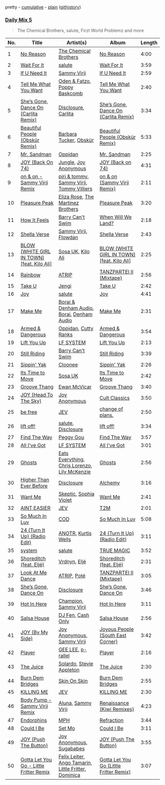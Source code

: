 pretty - [cumulative](/playlists/cumulative/Daily%20Mix%205.md) - [plain](/playlists/plain/37i9dQZF1E36TO0q54WsJv) ([githistory](https://github.githistory.xyz/vitokorn/spotify-playlist-archive/blob/master/playlists/plain/37i9dQZF1E36TO0q54WsJv))
### [Daily Mix 5](https://open.spotify.com/playlist/37i9dQZF1E36TO0q54WsJv)

> The Chemical Brothers, salute, Firzt World Problemz and more

| No. | Title | Artist(s) | Album | Length |
|---|---|---|---|---|
| 1 | [No Reason](https://open.spotify.com/track/70JiPk5FBlc6eymIcHPCxU) | [The Chemical Brothers](https://open.spotify.com/artist/1GhPHrq36VKCY3ucVaZCfo) | [No Reason](https://open.spotify.com/album/0noR7T69B8RDZ71B5VIIrt) | 4:00 |
| 2 | [Wait For It](https://open.spotify.com/track/6YjVrP2g7gJYh3aXkgnspC) | [salute](https://open.spotify.com/artist/1np8xozf7ATJZDi9JX8Dx5) | [Wait For It](https://open.spotify.com/album/5OeFKQvrsk29Fpt0mYwgRh) | 3:59 |
| 3 | [If U Need It](https://open.spotify.com/track/5CaUUACiQFEf4zR5WoeIrp) | [Sammy Virji](https://open.spotify.com/artist/1GuqTQbuixFHD6eBkFwVcb) | [If U Need It](https://open.spotify.com/album/628CN0UzuPsstc678cQ5Sn) | 2:59 |
| 4 | [Tell Me What You Want](https://open.spotify.com/track/6MRUQNjaUud1TiFBRV8HNq) | [Oden & Fatzo](https://open.spotify.com/artist/2YEnrpAWWaNRFumgde1lLH), [Poppy Baskcomb](https://open.spotify.com/artist/4STmXOXUF3UieHU46NWLVt) | [Tell Me What You Want](https://open.spotify.com/album/4rd5c66hQdMosQrB7O7zHi) | 2:40 |
| 5 | [She’s Gone, Dance On (Carlita Remix)](https://open.spotify.com/track/5GFXl6uAUANwLkTeZmyr2R) | [Disclosure](https://open.spotify.com/artist/6nS5roXSAGhTGr34W6n7Et), [Carlita](https://open.spotify.com/artist/1GVbOnrND8b3eh2JZ4opw8) | [She’s Gone, Dance On (Carlita Remix)](https://open.spotify.com/album/3SrOkzgu1SmZ8CiChMbKSt) | 3:34 |
| 6 | [Beautiful People (Obskür Remix)](https://open.spotify.com/track/4xqtuTUaJMrzRv2NCJ7X72) | [Barbara Tucker](https://open.spotify.com/artist/6txh5tFMJyxSwT0iE7wX2w), [Obskür](https://open.spotify.com/artist/29MTNlaVntQaQiDyj8KGwx) | [Beautiful People (Obskür Remix)](https://open.spotify.com/album/38NvXMeTXZzY5YERgsCUbs) | 5:33 |
| 7 | [Mr. Sandman](https://open.spotify.com/track/1Y2eoRAhwsjCKcdNnrZOzV) | [Oppidan](https://open.spotify.com/artist/338p7qzZTDJSHJzSjIZMFK) | [Mr. Sandman](https://open.spotify.com/album/5DGMidRNgao4B4iJNW6gAb) | 2:25 |
| 8 | [JOY (Back On 74)](https://open.spotify.com/track/0K2PQziTagDXHiCFPqoE82) | [Jungle](https://open.spotify.com/artist/59oA5WbbQvomJz2BuRG071), [Joy Anonymous](https://open.spotify.com/artist/3pK4EcflBpG1Kpmjk5LK2R) | [JOY (Back on 74)](https://open.spotify.com/album/4HYWB8dT9bJHIZnVLU2D6z) | 4:31 |
| 9 | [on & on - Sammy Virji Remix](https://open.spotify.com/track/6w7eHZFNdOpg2teEBCqjy2) | [piri & tommy](https://open.spotify.com/artist/2U6J9Q89i1TNhesKreFD65), [Sammy Virji](https://open.spotify.com/artist/1GuqTQbuixFHD6eBkFwVcb), [Tommy Villiers](https://open.spotify.com/artist/4M4KGWKy7pSQ5HaJNCutBN) | [on & on (Sammy Virji Remix)](https://open.spotify.com/album/1D9kwF1HPB6hMu8SXwbZgU) | 2:11 |
| 10 | [Pleasure Peak](https://open.spotify.com/track/5eac5chlvwAbaq2vq7NHvo) | [Eliza Rose](https://open.spotify.com/artist/4XC335ouK6pXyq4QiIb8bP), [The Martinez Brothers](https://open.spotify.com/artist/7B1LLuCQk13H4Mb6CFBftU) | [Pleasure Peak](https://open.spotify.com/album/2rhP3O144z3rUGBJWtJDWg) | 3:20 |
| 11 | [How It Feels](https://open.spotify.com/track/3NZz7DWeVQesSOn6mO39F7) | [Barry Can't Swim](https://open.spotify.com/artist/0vTVU0KH0CVzijsoKGsTPl) | [When Will We Land?](https://open.spotify.com/album/5LASDBDtLLEt3QqVtgOoaM) | 2:18 |
| 12 | [Shella Verse](https://open.spotify.com/track/2aoWvGMW6W40WelevwsOUx) | [Sammy Virji](https://open.spotify.com/artist/1GuqTQbuixFHD6eBkFwVcb), [Flowdan](https://open.spotify.com/artist/07CimrZi5vs9iEao47TNQ4) | [Shella Verse](https://open.spotify.com/album/4BitmFpa4h4GaGNvtnsQw3) | 2:43 |
| 13 | [BLOW (WHITE GIRL IN TOWN) [feat. Kilo Ali]](https://open.spotify.com/track/52r4FYDc8x1DlWt6x2vuiT) | [Sosa UK](https://open.spotify.com/artist/3JlN0MeWVJq0vjvsvWCRZ5), [Kilo Ali](https://open.spotify.com/artist/6qbmEw8JjPrPV4HknWp0O1) | [BLOW (WHITE GIRL IN TOWN) [feat. Kilo Ali]](https://open.spotify.com/album/3XqYLQXudPtDBs73gZYLQG) | 2:25 |
| 14 | [Rainbow](https://open.spotify.com/track/6U35HFngpxlsS1MvPrw0yT) | [ATRIP](https://open.spotify.com/artist/4fu0Er7pG6kZZa7Awf3NMI) | [TANZPARTEI II (Mixtape)](https://open.spotify.com/album/6lvniwPO6u3mkNTN3tSQcR) | 2:56 |
| 15 | [Take U](https://open.spotify.com/track/1YwWHm6Ad1fizVPaQ8nrco) | [Jengi](https://open.spotify.com/artist/4lgrPvofm0IT605L9OrOTN) | [Take U](https://open.spotify.com/album/1BsEalQCwpuAbqQloCDY9u) | 2:42 |
| 16 | [Joy](https://open.spotify.com/track/17E3lZxFJnO49Gb0tdgVn0) | [salute](https://open.spotify.com/artist/1np8xozf7ATJZDi9JX8Dx5) | [Joy](https://open.spotify.com/album/76GgZZUHQu2VQRLMXEIQcL) | 4:41 |
| 17 | [Make Me](https://open.spotify.com/track/6RaaQvkGUe8Je8yAkdwQNm) | [Borai & Denham Audio](https://open.spotify.com/artist/6QsxKDNLJbtYqxb2wRmsu1), [Borai](https://open.spotify.com/artist/5H8NL83Hl16bYRy4LCqriO), [Denham Audio](https://open.spotify.com/artist/2gyrzIEBDddx6GsW60DnW1) | [Make Me](https://open.spotify.com/album/3T7bNNnQ5b8BgsaF43jGku) | 2:31 |
| 18 | [Armed & Dangerous](https://open.spotify.com/track/4qJzVJ3QzvYq6PrahkUlAI) | [Oppidan](https://open.spotify.com/artist/338p7qzZTDJSHJzSjIZMFK), [Cutty Ranks](https://open.spotify.com/artist/4qDGDPGMIJuIvPfUGe0Ngg) | [Armed & Dangerous](https://open.spotify.com/album/5DmUFrxehvHSJbs2owHONM) | 3:54 |
| 19 | [Lift You Up](https://open.spotify.com/track/766OCy2QMl814sxiR1gl6v) | [LF SYSTEM](https://open.spotify.com/artist/0HxX6imltnNXJyQhu4nsiO) | [Lift You Up](https://open.spotify.com/album/1UtcVAhnTCM1eqnCVZLEaI) | 2:13 |
| 20 | [Still Riding](https://open.spotify.com/track/1DQYCwZG5DOXXSTXluYQam) | [Barry Can't Swim](https://open.spotify.com/artist/0vTVU0KH0CVzijsoKGsTPl) | [Still Riding](https://open.spotify.com/album/3UT1EXRpoX808v8dtCz172) | 3:39 |
| 21 | [Sippin' Yak](https://open.spotify.com/track/1LldihpfcYdxAnCigKijW2) | [Cloonee](https://open.spotify.com/artist/7MdlXmq2HViAJWo9cf30sR) | [Sippin' Yak](https://open.spotify.com/album/4BUST0vfVrEIgGszjVd9JD) | 2:26 |
| 22 | [Its Time to Move](https://open.spotify.com/track/5LZNaPmgnxH2YHwmU9G0GL) | [Sosa UK](https://open.spotify.com/artist/3JlN0MeWVJq0vjvsvWCRZ5) | [Its Time to Move](https://open.spotify.com/album/6G4C4RQkB3CbLOoaYSM6ya) | 2:42 |
| 23 | [Groove Thang](https://open.spotify.com/track/6pyjUNNPUAHqRkvD0ZEDFz) | [Ewan McVicar](https://open.spotify.com/artist/4d2NUjh9ZrzG1ZZdhpSDKH) | [Groove Thang](https://open.spotify.com/album/1PPPSHY19tixIaMCbDJihZ) | 3:40 |
| 24 | [JOY (Head To The Sky)](https://open.spotify.com/track/15TW1JIkdDOlCAlQCJz5DU) | [Joy Anonymous](https://open.spotify.com/artist/3pK4EcflBpG1Kpmjk5LK2R) | [Cult Classics](https://open.spotify.com/album/3mnKHGcVhqsdZP1IeyLbS6) | 3:50 |
| 25 | [be free](https://open.spotify.com/track/23Q6xAbe56o80RTjplgcze) | [JEV](https://open.spotify.com/artist/6StZbL9v3UpuaMwIoq8fyW) | [change of plans.](https://open.spotify.com/album/3zmXRo1kugwUTzJhoLTAN1) | 2:50 |
| 26 | [lift off!](https://open.spotify.com/track/1lsuQNbQXg0smdcAaRpmja) | [salute](https://open.spotify.com/artist/1np8xozf7ATJZDi9JX8Dx5), [Disclosure](https://open.spotify.com/artist/6nS5roXSAGhTGr34W6n7Et) | [lift off!](https://open.spotify.com/album/5PCGG2ken65WpPN06uqa08) | 3:34 |
| 27 | [Find The Way](https://open.spotify.com/track/0f7ROOquhmSpNgbBeWh0hn) | [Peggy Gou](https://open.spotify.com/artist/2mLA48B366zkELXYx7hcDN) | [Find The Way](https://open.spotify.com/album/11pq24uahxvbUMhXhmRdcN) | 3:57 |
| 28 | [All I've Got](https://open.spotify.com/track/3sz9aYLzEjrN9B4d4m1EwL) | [LF SYSTEM](https://open.spotify.com/artist/0HxX6imltnNXJyQhu4nsiO) | [All I've Got](https://open.spotify.com/album/3YHpgtyPexAIoTk7znG9aW) | 3:01 |
| 29 | [Ghosts](https://open.spotify.com/track/3nAYEZFHbgbWyR9ztORqlm) | [Eats Everything](https://open.spotify.com/artist/4W991QdgKWX4TO864ypInA), [Chris Lorenzo](https://open.spotify.com/artist/7tm9Tuc70geXOOyKhtZHIj), [Lily McKenzie](https://open.spotify.com/artist/6LsSHppZVgx7eks7hAkTPN) | [Ghosts](https://open.spotify.com/album/5HY0aSwicIG1FdTS4lP3Uw) | 2:56 |
| 30 | [Higher Than Ever Before](https://open.spotify.com/track/0H2idlyIDxyotmpAJ2NUeh) | [Disclosure](https://open.spotify.com/artist/6nS5roXSAGhTGr34W6n7Et) | [Alchemy](https://open.spotify.com/album/5RMkjbbZvLo9TNdpKrmP71) | 3:16 |
| 31 | [Want Me](https://open.spotify.com/track/3F1dotxeflBfqdPRO2umZX) | [Skeptic](https://open.spotify.com/artist/1b3IrBNhhpCTXFoJDA8DfI), [Sophia Violet](https://open.spotify.com/artist/3IRC7BHlsmE57kbHaGSAsV) | [Want Me](https://open.spotify.com/album/6QhchIByTxiMVcBhjTctKJ) | 2:41 |
| 32 | [AINT EASIER](https://open.spotify.com/track/1cc8vREAjTH1FhvLxfHEHe) | [JEV](https://open.spotify.com/artist/6StZbL9v3UpuaMwIoq8fyW) | [T2M](https://open.spotify.com/album/7oohFOEfrZ6ZHcZO3pS988) | 2:01 |
| 33 | [So Much In Luv](https://open.spotify.com/track/0S3KYlFYsYC81BbzaOSGNR) | [COD](https://open.spotify.com/artist/6zxYW5BOzUs0JSq1rlo2dw) | [So Much In Luv](https://open.spotify.com/album/1wWh49SbjdnLrAsVDa4uPu) | 5:08 |
| 34 | [24 (Turn It Up) (Radio Edit)](https://open.spotify.com/track/2QJoGGYG3hUZswfzYI6bBC) | [ANOTR](https://open.spotify.com/artist/4p5WgeiPSPpqPDs7T6OkWf), [Kurtis Wells](https://open.spotify.com/artist/2HOnhVnbETGW5Q9TVdZm0S) | [24 (Turn It Up) (Radio Edit)](https://open.spotify.com/album/2s9zNqmUbiwUbF4xSAFFQJ) | 3:11 |
| 35 | [system](https://open.spotify.com/track/4RDxZ480bvzAtIbM032huV) | [salute](https://open.spotify.com/artist/1np8xozf7ATJZDi9JX8Dx5) | [TRUE MAGIC](https://open.spotify.com/album/0K7hOcNhAGs54ANFnXw6uM) | 3:52 |
| 36 | [Shoreditch (feat. Eljé)](https://open.spotify.com/track/6X8Zg4DSjwS0SUs4XOmmVC) | [Vrdnyn](https://open.spotify.com/artist/6Gq2D2UOJNriDLfSPR6Y2Y), [Eljé](https://open.spotify.com/artist/0xCxVPeq1nmkqrYIEcNodO) | [Shoreditch (feat. Eljé)](https://open.spotify.com/album/1zadcMegtBk5YpKZtKlrE8) | 2:31 |
| 37 | [Look At Me Dance](https://open.spotify.com/track/1yQN6tDJWW3WRnqxV5MlDg) | [ATRIP](https://open.spotify.com/artist/4fu0Er7pG6kZZa7Awf3NMI), [Poté](https://open.spotify.com/artist/4mHvZlo1KyW4kW3F1FE1q5) | [TANZPARTEI II (Mixtape)](https://open.spotify.com/album/6lvniwPO6u3mkNTN3tSQcR) | 3:05 |
| 38 | [She’s Gone, Dance On](https://open.spotify.com/track/29I9dv9Nq704w0Oc5yFGsR) | [Disclosure](https://open.spotify.com/artist/6nS5roXSAGhTGr34W6n7Et) | [She’s Gone, Dance On](https://open.spotify.com/album/4klc9KJJVpA7fwJJT1duGq) | 3:46 |
| 39 | [Hot In Here](https://open.spotify.com/track/0jzGm5fCcbUdaiUj4hAxeM) | [Champion](https://open.spotify.com/artist/3cHya45cxGzLYIPg2LRCCR), [Sammy Virji](https://open.spotify.com/artist/1GuqTQbuixFHD6eBkFwVcb) | [Hot In Here](https://open.spotify.com/album/02oLtxGI6xxN68iVnnDR6W) | 3:11 |
| 40 | [Salsa House](https://open.spotify.com/track/7bC24lgrfVn5fM0LNUpOdQ) | [DJ Fen](https://open.spotify.com/artist/6Dwx2dmtclXabak07QsFF8), [Cash Only](https://open.spotify.com/artist/3YCvK0FOrGJifQmDc12PVE) | [Salsa House](https://open.spotify.com/album/5c9jC9uINDoZpYVD2haXux) | 2:56 |
| 41 | [JOY (By My Side)](https://open.spotify.com/track/1hAEKyI2wcqyVvKhO9m5Ou) | [Joy Anonymous](https://open.spotify.com/artist/3pK4EcflBpG1Kpmjk5LK2R), [Sammy Virji](https://open.spotify.com/artist/1GuqTQbuixFHD6eBkFwVcb) | [Joyous People (South East Corner)](https://open.spotify.com/album/4IozdS021KNnLFZse14reT) | 3:42 |
| 42 | [Player](https://open.spotify.com/track/2FEXFQSB4PjMeEP9AmVd58) | [GEE LEE](https://open.spotify.com/artist/77uLXqHKG5n6UYMUr0b0e5), [p-rallel](https://open.spotify.com/artist/0YSI1Vwzd1u7wO7p3md4qD) | [Player](https://open.spotify.com/album/3QYw7yGmsz5wvBDIHg9BAO) | 2:16 |
| 43 | [The Juice](https://open.spotify.com/track/35WxWCjIJw5eEX6KEUGdj5) | [Solardo](https://open.spotify.com/artist/0oO1IaDOBSeI96HbnCa5pZ), [Stevie Appleton](https://open.spotify.com/artist/5qMHOzLlXeOEjOncWYtRfZ) | [The Juice](https://open.spotify.com/album/4meYbTPnxDPUE1TCMlZHC5) | 2:30 |
| 44 | [Burn Dem Bridges](https://open.spotify.com/track/5r2620VyMS4JpB9UhmYjpG) | [Skin On Skin](https://open.spotify.com/artist/5mnxMXIM6BNhVVTXnBatKa) | [Burn Dem Bridges](https://open.spotify.com/album/3qvyf78FlQmFehv7JVMDK4) | 2:55 |
| 45 | [KILLING ME](https://open.spotify.com/track/0Pdr83UDj15T2VQ6edjj5F) | [JEV](https://open.spotify.com/artist/6StZbL9v3UpuaMwIoq8fyW) | [KILLING ME](https://open.spotify.com/album/4HsOYd2a1HF7Ki4ltyzdDA) | 2:30 |
| 46 | [Body Pump - Sammy Virji Remix](https://open.spotify.com/track/2W5ERTPofQ8wVrkljfqe98) | [Aluna](https://open.spotify.com/artist/5ITI6SEoUZMIXXkzCfr4oE), [Sammy Virji](https://open.spotify.com/artist/1GuqTQbuixFHD6eBkFwVcb) | [Renaissance (Kiwi Remixes)](https://open.spotify.com/album/6ivfaCVjLqOQxNwtFeKfP8) | 4:23 |
| 47 | [Endorphins](https://open.spotify.com/track/2SbOCHgR5Vxg8NYvrdQ2Sk) | [MPH](https://open.spotify.com/artist/62SCu33InHVq97VaWw3eof) | [Refraction](https://open.spotify.com/album/2R2BtdlMg4A44CzaQdmFfa) | 3:44 |
| 48 | [Could I Be](https://open.spotify.com/track/3ecY0y8i4XOeuFglFZKmtE) | [Set Mo](https://open.spotify.com/artist/2rv8IrcIQiFKkdvQAgUTZj) | [Could I Be](https://open.spotify.com/album/5Hj5Y0cfgzouXuHUdMAtgU) | 3:11 |
| 49 | [JOY (Push The Button)](https://open.spotify.com/track/38k9ZI2scBdNV11KM3pTNB) | [Joy Anonymous](https://open.spotify.com/artist/3pK4EcflBpG1Kpmjk5LK2R), [Sugababes](https://open.spotify.com/artist/7rZNSLWMjTbwdLNskFbzFf) | [JOY (Push The Button)](https://open.spotify.com/album/1jkNntbUEEHM1TDNrestb2) | 3:55 |
| 50 | [Gotta Let You Go - Little Fritter Remix](https://open.spotify.com/track/1VRzi0ZnNnF7c9fRdGDALF) | [Felix Leiter](https://open.spotify.com/artist/0NgdQNyMEbiVR0HBpzMptO), [Ango Tamarin](https://open.spotify.com/artist/7uSgmPTHeYgIu7Q5JwQpQy), [Little Fritter](https://open.spotify.com/artist/4SV6cezgr2EYpAUV7j8ABo), [Dominica](https://open.spotify.com/artist/6bETcPKjsI4UE4ZMHtcZCh) | [Gotta Let You Go (Little Fritter Remix)](https://open.spotify.com/album/3suXURYk3va6FuOISANEsd) | 3:07 |